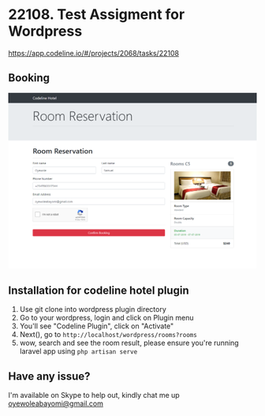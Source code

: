# 22108. Test Assigment for Wordpress

https://app.codeline.io/#/projects/2068/tasks/22108

## Booking
<div align="center">
    <img src="assets/Capture.PNG">
</div>

## Installation for codeline hotel plugin
1. Use git clone into wordpress plugin directory
2. Go to your wordpress, login and click on Plugin menu
3. You'll see "Codeline Plugin", click on "Activate"
4. Next(), go to ```http://localhost/wordpress/rooms?rooms```
5. wow, search and see the room result, please ensure you're running laravel app using ```php artisan serve```

## Have any issue?
I'm available on Skype to help out, kindly chat me up oyewoleabayomi@gmail.com